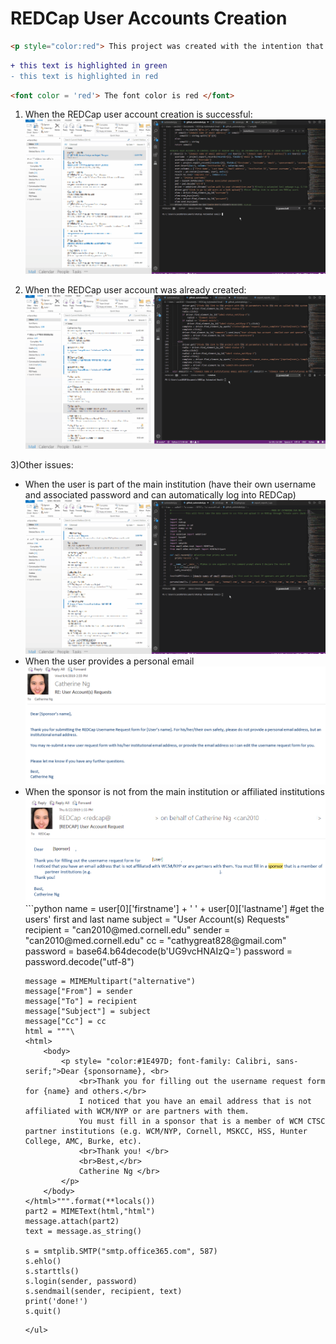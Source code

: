 # REDCap User Accounts Creation
```html
<p style="color:red"> This project was created with the intention that others can use it to create a user account, assuming there is an existng REDCap project with a survey that allows users to sign up for a user account. The survey contains the user's first name, last name, institutional email address, and the sponsor that is responsible for the account (suspended, expired, etc.) One can then go to the Control Center to add the User Accounts, and use 'Bulk Upload' to upload a csv file of all the user's names, email address, and sponsor. I use <a href = 'https://selenium-python.readthedocs.io/'>Selenium</a> to automate the process of clicking through webpages to create the User Accounts.I also use MIMEText to send emails to the users once the accounts have been created.</p> 
```

```diff
+ this text is highlighted in green
- this text is highlighted in red
```

```html
<font color = 'red'> The font color is red </font>
```

1) When the REDCap user account creation is successful:
![](Enable_Survey_3.gif)

2) When the REDCap user account was already created:
![](Enable_Survey.gif)


3)Other issues:
<ul>
  <li>When the user is part of the main institution (have their own username and associated password and can automatically log into REDCap)</li>
  <IMG SRC="Enable_Survey_2.gif">
  <li> When the user provides a personal email </li>
  <IMG SRC="personalemail.png">
  <li> When the sponsor is not from the main institution or affiliated institutions </li>
  <IMG SRC="sponsemail.png">
```python 
    name = user[0]['firstname'] + ' ' + user[0]['lastname'] #get the users' first and last name
    subject = "User Account(s) Requests"
    recipient = "can2010@med.cornell.edu"
    sender = "can2010@med.cornell.edu"
    cc = "cathygreat828@gmail.com"
    password = base64.b64decode(b'UG9vcHNAIzQ=')
    password = password.decode("utf-8")

    message = MIMEMultipart("alternative")
    message["From"] = sender 
    message["To"] = recipient
    message["Subject"] = subject
    message["Cc"] = cc
    html = """\
    <html>
        <body>
            <p style= "color:#1E497D; font-family: Calibri, sans-serif;">Dear {sponsorname}, <br>
                <br>Thank you for filling out the username request form for {name} and others.</br>
                I noticed that you have an email address that is not affiliated with WCM/NYP or are partners with them.
                You must fill in a sponsor that is a member of WCM CTSC partner institutions (e.g. WCM/NYP, Cornell, MSKCC, HSS, Hunter College, AMC, Burke, etc). 
                <br>Thank you! </br>
                <br>Best,</br>
                Catherine Ng </br>
            </p>
        </body>
    </html>""".format(**locals())
    part2 = MIMEText(html,"html")
    message.attach(part2)
    text = message.as_string()

    s = smtplib.SMTP("smtp.office365.com", 587)
    s.ehlo()
    s.starttls()
    s.login(sender, password)
    s.sendmail(sender, recipient, text)
    print('done!')
    s.quit() 
```    
</ul>
